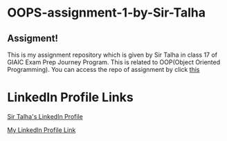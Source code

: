 
# OOPS-assignment-1-by-Sir-Talha
## Assigment!
This is my assignment repository which is given by Sir Talha in class 17 of GIAIC Exam Prep Journey Program. This is related to OOP(Object Oriented Programming). You can access the repo of assignment by click [this](https://github.com/GrowWidTalha/OOPS-assignment-1/blob/main/README.md)
# LinkedIn Profile Links
[Sir Talha's LinkedIn Profile](https://www.linkedin.com/in/growwithtalha-webdeveloper/)

[My LinkedIn Profile Link](https://www.linkedin.com/in/abdullah-shaikh-29699b302/)